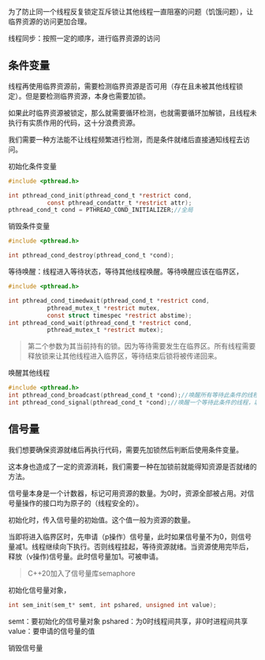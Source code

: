 为了防止同一个线程反复锁定互斥锁让其他线程一直阻塞的问题（饥饿问题），让临界资源的访问更加合理。

线程同步：按照一定的顺序，进行临界资源的访问

## 条件变量
线程再使用临界资源前，需要检测临界资源是否可用（存在且未被其他线程锁定）。但是要检测临界资源，本身也需要加锁。

如果此时临界资源被锁定，那么就需要循环检测，也就需要循环加解锁，且线程未执行有实质作用的代码，这十分浪费资源。

我们需要一种方法能不让线程频繁进行检测，而是条件就绪后直接通知线程去访问。

初始化条件变量
```C
#include <pthread.h>

int pthread_cond_init(pthread_cond_t *restrict cond,
           const pthread_condattr_t *restrict attr);
pthread_cond_t cond = PTHREAD_COND_INITIALIZER;//全局
```

销毁条件变量
```C
#include <pthread.h>

int pthread_cond_destroy(pthread_cond_t *cond);
```

等待唤醒：线程进入等待状态，等待其他线程唤醒。等待唤醒应该在临界区，
```C
#include <pthread.h>

int pthread_cond_timedwait(pthread_cond_t *restrict cond,
           pthread_mutex_t *restrict mutex,
           const struct timespec *restrict abstime);
int pthread_cond_wait(pthread_cond_t *restrict cond,
           pthread_mutex_t *restrict mutex);
```
> 第二个参数为其当前持有的锁。因为等待需要发生在临界区。所有线程需要释放锁来让其他线程进入临界区，等待结束后锁将被传递回来。

唤醒其他线程
```C
#include <pthread.h>
int pthread_cond_broadcast(pthread_cond_t *cond);//唤醒所有等待此条件的线程
int pthread_cond_signal(pthread_cond_t *cond);//唤醒一个等待此条件的线程，以队列形式循环依次唤醒
```

## 信号量

我们想要确保资源就绪后再执行代码，需要先加锁然后判断后使用条件变量。

这本身也造成了一定的资源消耗，我们需要一种在加锁前就能得知资源是否就绪的方法。

信号量本身是一个计数器，标记可用资源的数量。为0时，资源全部被占用。对信号量操作的接口均为原子的（线程安全的）。

初始化时，传入信号量的初始值。这个值一般为资源的数量。

当即将进入临界区时，先申请（p操作）信号量，此时如果信号量不为0，则信号量减1。线程继续向下执行。否则线程挂起，等待资源就绪。当资源使用完毕后，释放（v操作)信号量。此时信号量加1。可被申请。

>C++20加入了信号量库semaphore

初始化信号量对象，
```C
int sem_init(sem_t* semt, int pshared, unsigned int value);
```
semt：要初始化的信号量对象
pshared：为0时线程间共享，非0时进程间共享
value：要申请的信号量的值

销毁信号量
```C

```
